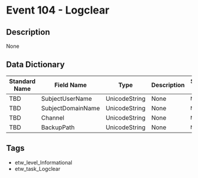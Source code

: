 # Event 104 - Logclear

## Description
None

## Data Dictionary
|Standard Name|Field Name|Type|Description|Sample Value|
|---|---|---|---|---|
|TBD|SubjectUserName|UnicodeString|None|`None`|
|TBD|SubjectDomainName|UnicodeString|None|`None`|
|TBD|Channel|UnicodeString|None|`None`|
|TBD|BackupPath|UnicodeString|None|`None`|

## Tags
* etw_level_Informational
* etw_task_Logclear